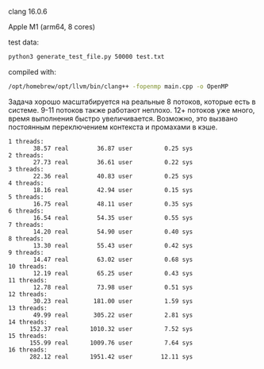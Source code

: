clang 16.0.6

Apple M1 (arm64, 8 cores)

test data:

```bash
python3 generate_test_file.py 50000 test.txt
```

compiled with:

```bash
/opt/homebrew/opt/llvm/bin/clang++ -fopenmp main.cpp -o OpenMP
```

Задача хорошо масштабируется на реальные 8 потоков, которые есть в системе. 9-11 потоков также работают неплохо. 12+ потоков уже много, время выполнения быстро увеличивается. Возможно, это вызвано постоянным переключением контекста и промахами в кэше.

```
1 threads:
       38.57 real        36.87 user         0.25 sys
2 threads:
       27.73 real        36.61 user         0.22 sys
3 threads:
       22.36 real        40.83 user         0.25 sys
4 threads:
       18.16 real        42.94 user         0.15 sys
5 threads:
       16.75 real        48.11 user         0.35 sys
6 threads:
       16.54 real        54.35 user         0.55 sys
7 threads:
       14.20 real        54.90 user         0.40 sys
8 threads:
       13.30 real        55.43 user         0.42 sys
9 threads:
       14.47 real        63.02 user         0.68 sys
10 threads:
       12.19 real        65.25 user         0.43 sys
11 threads:
       12.78 real        73.98 user         0.51 sys
12 threads:
       30.23 real       181.00 user         1.59 sys
13 threads:
       49.99 real       305.22 user         2.81 sys
14 threads:
      152.37 real      1010.32 user         7.52 sys
15 threads:
      155.99 real      1009.76 user         7.64 sys
16 threads:
      282.12 real      1951.42 user        12.11 sys
```
